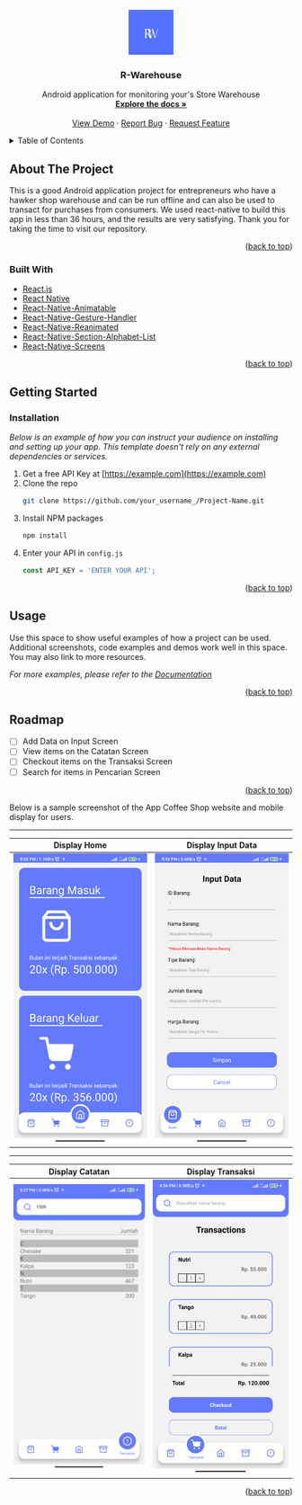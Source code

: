 <div id="top"></div>

<!-- PROJECT LOGO -->
<br />
<div align="center">
  <a href="https://github.com/roufurrohim/R-warehouse">
    <img src="img/HALLIWELL.png" alt="Logo" width="80" height="80">
  </a>

  <h3 align="center">R-Warehouse</h3>

  <p align="center">
    Android application for monitoring your's Store Warehouse
    <br />
    <a href="https://github.com/roufurrohim/R-warehouse"><strong>Explore the docs »</strong></a>
    <br />
    <br />
    <a href="https://github.com/roufurrohim/R-warehouse">View Demo</a>
    ·
    <a href="https://github.com/roufurrohim/R-warehouse/issues">Report Bug</a>
    ·
    <a href="https://github.com/roufurrohim/R-warehouse/issues">Request Feature</a>
  </p>
</div>



<!-- TABLE OF CONTENTS -->
<details>
  <summary>Table of Contents</summary>
  <ol>
    <li>
      <a href="#about-the-project">About The Project</a>
      <ul>
        <li><a href="#built-with">Built With</a></li>
      </ul>
    </li>
    <li>
      <a href="#getting-started">Getting Started</a>
      <ul>
        <li><a href="#installation">Installation</a></li>
      </ul>
    </li>
    <li><a href="#usage">Usage</a></li>
    <li><a href="#roadmap">Roadmap</a></li>
  </ol>
</details>



<!-- ABOUT THE PROJECT -->
## About The Project

This is a good Android application project for entrepreneurs who have a hawker shop warehouse and can be run offline and can also be used to transact for purchases from consumers. We used react-native to build this app in less than 36 hours, and the results are very satisfying. Thank you for taking the time to visit our repository.

<p align="right">(<a href="#top">back to top</a>)</p>



### Built With

* [React.js](https://reactjs.org/)
* [React Native](https://reactnative.dev/)
* [React-Native-Animatable](https://github.com/oblador/react-native-animatable)
* [React-Native-Gesture-Handler](react-native-gesture-handler)
* [React-Native-Reanimated](https://github.com/software-mansion/react-native-reanimated)
* [React-Native-Section-Alphabet-List](https://www.npmjs.com/package/react-native-section-alphabet-list)
* [React-Native-Screens](https://github.com/software-mansion/react-native-screens)

<p align="right">(<a href="#top">back to top</a>)</p>



<!-- GETTING STARTED -->
## Getting Started

### Installation

_Below is an example of how you can instruct your audience on installing and setting up your app. This template doesn't rely on any external dependencies or services._

1. Get a free API Key at [https://example.com](https://example.com)
2. Clone the repo
   ```sh
   git clone https://github.com/your_username_/Project-Name.git
   ```
3. Install NPM packages
   ```sh
   npm install
   ```
4. Enter your API in `config.js`
   ```js
   const API_KEY = 'ENTER YOUR API';
   ```

<p align="right">(<a href="#top">back to top</a>)</p>



<!-- USAGE EXAMPLES -->
## Usage

Use this space to show useful examples of how a project can be used. Additional screenshots, code examples and demos work well in this space. You may also link to more resources.

_For more examples, please refer to the [Documentation](https://github.com/roufurrohim/R-warehouse)_

<p align="right">(<a href="#top">back to top</a>)</p>



<!-- ROADMAP -->
## Roadmap

- [ ] Add Data on Input Screen
- [ ] View items on the Catatan Screen
- [ ] Checkout items on the Transaksi Screen
- [ ] Search for items in Pencarian Screen

<p align="right">(<a href="#top">back to top</a>)</p>


Below is a sample screenshot of the App Coffee Shop website and mobile display for users.

---------------------------------------------------
Display Home|Display Input Data
:-----------------------:|:----------------------------:
![](img/Screenshot_2021-11-21-20-55-40-195_com.r_warehouse.jpg)|![](img/Screenshot_2021-11-21-20-56-06-851_com.r_warehouse.jpg)
---------------------------------------------------
Display Catatan|Display Transaksi
:-----------------------:|:----------------------------:
![](img/Screenshot_2021-11-21-20-57-11-369_com.r_warehouse.jpg)|![](img/Screenshot_2021-11-21-20-56-34-220_com.r_warehouse.jpg)

<p align="right">(<a href="#top">back to top</a>)</p>